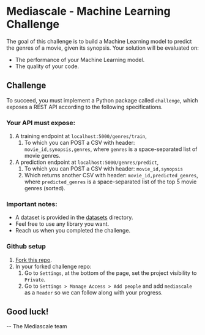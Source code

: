 # Mediascale - Machine Learning Challenge

The goal of this challenge is to build a Machine Learning model to predict the genres of a movie, given its synopsis. Your solution will be evaluated on:
- The performance of your Machine Learning model.
- The quality of your code.

## Challenge 
To succeed, you must implement a Python package called `challenge`, which exposes a REST API according to the following specifications.

### Your API must expose:

1. A training endpoint at `localhost:5000/genres/train`,
   1. To which you can POST a CSV with header: `movie_id,synopsis,genres`, where `genres` is a space-separated list of movie genres.
2. A prediction endpoint at `localhost:5000/genres/predict`,
   1. To which you can POST a CSV with header: `movie_id,synopsis`
   3. Which returns another CSV with header: `movie_id,predicted_genres`, where `predicted_genres` is a space-separated list of the top 5 movie genres (sorted).

### Important notes:
- A dataset is provided in the [datasets](./datasets) directory.
- Feel free to use any library you want.
- Reach us when you completed the challenge.

### Github setup

1. [Fork this repo]().
2. In your forked challenge repo:
   1. Go to `Settings`, at the bottom of the page, set the project visibility to `Private`.
   2. Go to `Settings > Manage Access > Add people` and add `mediascale` as a `Reader` so we can follow along with your progress.


## Good luck!
-- The Mediascale team
